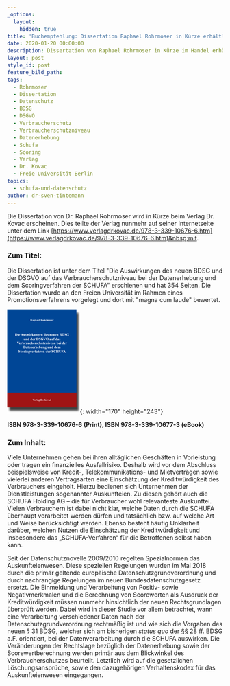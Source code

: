 ```yaml
---
_options:
  layout:
    hidden: true
title: 'Buchempfehlung: Dissertation Raphael Rohrmoser in Kürze erhältlich'
date: 2020-01-20 00:00:00
description: Dissertation von Raphael Rohrmoser in Kürze im Handel erhältlich.
layout: post
style_id: post
feature_bild_path:
tags:
  - Rohrmoser
  - Dissertation
  - Datenschutz
  - BDSG
  - DSGVO
  - Verbraucherschutz
  - Verbraucherschutzniveau
  - Datenerhebung
  - Schufa
  - Scoring
  - Verlag
  - Dr. Kovac
  - Freie Universität Berlin
topics:
  - schufa-und-datenschutz
author: dr-sven-tintemann
---
```


Die Dissertation von Dr. Raphael Rohrmoser wird in K&uuml;rze beim Verlag Dr. Kovac erscheinen. Dies teilte der Verlag nunmehr auf seiner Internetseite unter dem Link&nbsp;[https://www.verlagdrkovac.de/978-3-339-10676-6.htm](https://www.verlagdrkovac.de/978-3-339-10676-6.htm)&nbsp;mit.&nbsp;

### Zum Titel:&nbsp;

Die Dissertation ist unter dem Titel "Die Auswirkungen des neuen BDSG und der DSGVO auf das Verbraucherschutzniveau bei der Datenerhebung und dem Scoringverfahren der SCHUFA" erschienen und hat 354 Seiten. Die Dissertation wurde an den Freien Universit&auml;t im Rahmen eines Promotionsverfahrens vorgelegt und dort mit "magna cum laude" bewertet.

![Rohrmoser Dissertation Dr. Kovac](/uploads/rohrmoser.gif "Die Auswirkungen des neuen BDSG und der DSGVO auf das Verbraucherschutzniveau bei der Datenerhebung und dem Scoringverfahren der SCHUFA"){: width="170" height="243"}

**ISBN 978-3-339-10676-6 (Print), ISBN 978-3-339-10677-3 (eBook)**

### Zum Inhalt:&nbsp;

Viele Unternehmen gehen bei ihren allt&auml;glichen Gesch&auml;ften in Vorleistung oder tragen ein finanzielles Ausfallrisiko. Deshalb wird vor dem Abschluss beispielsweise von Kredit-, Telekommunikations- und Mietvertr&auml;gen sowie vielerlei anderen Vertragsarten eine Einsch&auml;tzung der Kreditw&uuml;rdigkeit des Verbrauchers eingeholt. Hierzu bedienen sich Unternehmen der Dienstleistungen sogenannter Auskunfteien. Zu diesen gehört auch die SCHUFA Holding AG – die f&uuml;r Verbraucher wohl relevanteste Auskunftei. Vielen Verbrauchern ist dabei nicht klar, welche Daten durch die SCHUFA &uuml;berhaupt verarbeitet werden d&uuml;rfen und tats&auml;chlich bzw. auf welche Art und Weise ber&uuml;cksichtigt werden. Ebenso besteht h&auml;ufig Unklarheit dar&uuml;ber, welchen Nutzen die Einsch&auml;tzung der Kreditw&uuml;rdigkeit und insbesondere das „SCHUFA-Verfahren“ f&uuml;r die Betroffenen selbst haben kann.

Seit der Datenschutznovelle 2009/2010 regelten Spezialnormen das Auskunfteienwesen. Diese speziellen Regelungen wurden im Mai 2018 durch die prim&auml;r geltende europ&auml;ische Datenschutzgrundverordnung und durch nachrangige Regelungen im neuen Bundesdatenschutzgesetz ersetzt. Die Einmeldung und Verarbeitung von Positiv- sowie Negativmerkmalen und die Berechnung von Scorewerten als Ausdruck der Kreditw&uuml;rdigkeit m&uuml;ssen nunmehr hinsichtlich der neuen Rechtsgrundlagen &uuml;berpr&uuml;ft werden. Dabei wird in dieser Studie vor allem betrachtet, wann eine Verarbeitung verschiedener Daten nach der Datenschutzgrundverordnung rechtm&auml;&szlig;ig ist und wie sich die Vorgaben des neuen &sect; 31 BDSG, welcher sich am bisherigen&nbsp;*status quo*&nbsp;der &sect;&sect; 28 ff. BDSG a.F. orientiert, bei der Datenverarbeitung durch die SCHUFA auswirken. Die Ver&auml;nderungen der Rechtslage bez&uuml;glich der Datenerhebung sowie der Scorewertberechnung werden prim&auml;r aus dem Blickwinkel des Verbraucherschutzes beurteilt. Letztlich wird auf die gesetzlichen Löschungsanspr&uuml;che, sowie den dazugehörigen Verhaltenskodex f&uuml;r das Auskunfteienwesen eingegangen.